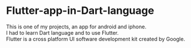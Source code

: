 # Flutter-app-in-Dart-language
This is one of my projects, an app for android and iphone. <br/>
I had to learn Dart language and to use Flutter. <br/>
Flutter is a cross platform UI software development kit created by Google.

